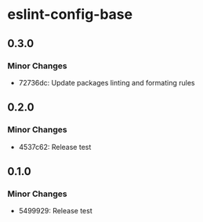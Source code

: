 # eslint-config-base

## 0.3.0

### Minor Changes

- 72736dc: Update packages linting and formating rules

## 0.2.0

### Minor Changes

- 4537c62: Release test

## 0.1.0

### Minor Changes

- 5499929: Release test
